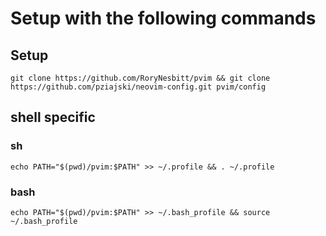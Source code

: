 # Setup with the following commands
## Setup
```
git clone https://github.com/RoryNesbitt/pvim && git clone https://github.com/pziajski/neovim-config.git pvim/config
```
## shell specific
### sh
```
echo PATH="$(pwd)/pvim:$PATH" >> ~/.profile && . ~/.profile
```
### bash
```
echo PATH="$(pwd)/pvim:$PATH" >> ~/.bash_profile && source ~/.bash_profile
```
